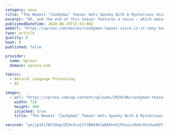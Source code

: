 ```yaml
---
category: news
title: "The Newest ‘Candyman’ Teaser Gets Spooky With A Mysterious Voice While Staying Remarkably Spoiler-Free"
excerpt: "Oh, and the end of this teaser features a voice — which ominously warns, “Tell everyone” — that’s obviously Candyman, but is it Tony Todd? Well, everyone *thinks* he will return in some form, although DaCosta is keeping that under wraps."
publishedDateTime: 2020-06-29T15:53:00Z
webUrl: "https://uproxx.com/movies/candyman-teaser-voice-is-it-tony-todd/"
type: article
quality: 8
heat: 8
published: false

provider:
  name: Uproxx
  domain: uproxx.com

topics:
  - Natural Language Processing
  - AI

images:
  - url: "https://uproxx.com/wp-content/uploads/2020/06/candyman-teaser.jpg?w=710"
    width: 710
    height: 400
    isCached: true
    title: "The Newest ‘Candyman’ Teaser Gets Spooky With A Mysterious Voice While Staying Remarkably Spoiler-Free"

secured: "yejjp1Xi7BY2OupJZE9x3cajCYJBH43KJabKkhn9jFbxusc9o0/4tsUvw6Ofi9CWMjVTadR6W20zNfLeB5n9yJ56WYrTf7fRr5e0sInGuqR4/DKOS0NSygfFslNeKtPNpkLiCS6Uehv41zUVz+MloFBZzeiHVL1bjsVewAhPcs7sZb83Y43OCfjr7DZVMIykk9MjyBEwCac1xqZci3TmYYGvjsxPzmCZFQVnWqJGJ8/QZvnTD291iophvmbGEMuLVN54GvCEQPoGaTSjVx7zlYsrnznbhrJVyEihgPeA/HBgWWkeCvuec5YPESVM+Y8zUjHLcJNMU8BWhfN7k6ZQNg==;3KnJQlSckhx6oPVVUZ/TLw=="
---
```


